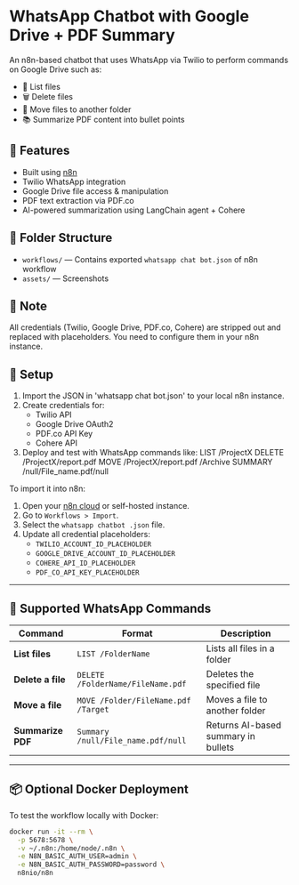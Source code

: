 # WhatsApp Chatbot with Google Drive + PDF Summary

An n8n-based chatbot that uses WhatsApp via Twilio to perform commands on Google Drive such as:

- 📄 List files
- 🗑 Delete files
- 📂 Move files to another folder
- 📚 Summarize PDF content into bullet points

## 🚀 Features

- Built using [n8n](https://n8n.io)
- Twilio WhatsApp integration
- Google Drive file access & manipulation
- PDF text extraction via PDF.co
- AI-powered summarization using LangChain agent + Cohere

## 📂 Folder Structure

- `workflows/` — Contains exported `whatsapp chat bot.json` of n8n workflow
- `assets/` — Screenshots 

## 🔐 Note

All credentials (Twilio, Google Drive, PDF.co, Cohere) are stripped out and replaced with placeholders. You need to configure them in your n8n instance.

## 🔧 Setup

1. Import the JSON in 'whatsapp chat bot.json' to your local n8n instance.
2. Create credentials for:
   - Twilio API
   - Google Drive OAuth2
   - PDF.co API Key
   - Cohere API
3. Deploy and test with WhatsApp commands like:
LIST /ProjectX
DELETE /ProjectX/report.pdf
MOVE /ProjectX/report.pdf /Archive
SUMMARY /null/File_name.pdf/null


To import it into n8n:
1. Open your [n8n cloud](https://n8n.io) or self-hosted instance.
2. Go to `Workflows > Import`.
3. Select the `whatsapp chatbot .json` file.
4. Update all credential placeholders:
   - `TWILIO_ACCOUNT_ID_PLACEHOLDER`
   - `GOOGLE_DRIVE_ACCOUNT_ID_PLACEHOLDER`
   - `COHERE_API_ID_PLACEHOLDER`
   - `PDF_CO_API_KEY_PLACEHOLDER`

---

## 💬 Supported WhatsApp Commands

| Command                  | Format                                   | Description                              |
|--------------------------|------------------------------------------|------------------------------------------|
| **List files**           | `LIST /FolderName`                       | Lists all files in a folder              |
| **Delete a file**        | `DELETE /FolderName/FileName.pdf`        | Deletes the specified file               |
| **Move a file**          | `MOVE /Folder/FileName.pdf /Target`      | Moves a file to another folder           |
| **Summarize PDF**        | `Summary /null/File_name.pdf/null`       | Returns AI-based summary in bullets      |

---

## 📦 Optional Docker Deployment

To test the workflow locally with Docker:

```bash
docker run -it --rm \
  -p 5678:5678 \
  -v ~/.n8n:/home/node/.n8n \
  -e N8N_BASIC_AUTH_USER=admin \
  -e N8N_BASIC_AUTH_PASSWORD=password \
  n8nio/n8n
